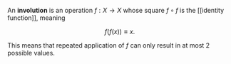 An **involution** is an operation $f: X \to X$ whose square $f\circ f$ is the [[identity function]], meaning

$$
f(f(x)) \equiv x.
$$

This means that repeated application of $f$ can only result in at most 2 possible values.